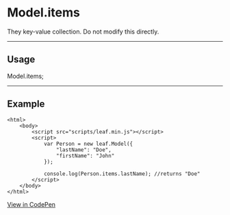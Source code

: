 # Model.items

They key-value collection. Do not modify this directly.

----------------------------------------------------------------------

## Usage

Model.items;

----------------------------------------------------------------------

## Example

	<html>
		<body>
			<script src="scripts/leaf.min.js"></script>
			<script>
				var Person = new leaf.Model({
					"lastName": "Doe",
					"firstName": "John"
				});

				console.log(Person.items.lastName); //returns "Doe"
			</script>
		</body>
	</html>

[View in CodePen](https://codepen.io/leaf-git/pen/ZpAWkL)
